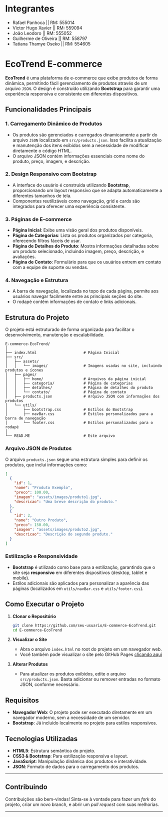 # Integrantes
- Rafael Panhoca        || RM: 555014
- Victor Hugo Xavier    || RM: 559094
- João Leodoro          || RM: 555052
- Guilherme de Oliveira || RM: 558797
- Tatiana Thamye Oseko  || RM: 554605

# EcoTrend E-commerce

**EcoTrend** é uma plataforma de e-commerce que exibe produtos de forma dinâmica, permitindo fácil gerenciamento de produtos através de um arquivo `JSON`. O design é construído utilizando **Bootstrap** para garantir uma experiência responsiva e consistente em diferentes dispositivos.

## Funcionalidades Principais

### 1. Carregamento Dinâmico de Produtos
- Os produtos são gerenciados e carregados dinamicamente a partir do arquivo `JSON` localizado em `src/products.json`. Isso facilita a atualização e manutenção dos itens exibidos sem a necessidade de modificar diretamente o código HTML.
- O arquivo JSON contém informações essenciais como nome do produto, preço, imagem, e descrição.

### 2. Design Responsivo com Bootstrap
- A interface do usuário é construída utilizando **Bootstrap**, proporcionando um layout responsivo que se adapta automaticamente a diferentes tamanhos de tela.
- Componentes reutilizáveis como navegação, grid e cards são integrados para oferecer uma experiência consistente.

### 3. Páginas de E-commerce
- **Página Inicial**: Exibe uma visão geral dos produtos disponíveis.
- **Página de Categorias**: Lista os produtos organizados por categoria, oferecendo filtros fáceis de usar.
- **Página de Detalhes do Produto**: Mostra informações detalhadas sobre um produto selecionado, incluindo imagem, preço, descrição, e avaliações.
- **Página de Contato**: Formulário para que os usuários entrem em contato com a equipe de suporte ou vendas.

### 4. Navegação e Estrutura
- A barra de navegação, localizada no topo de cada página, permite aos usuários navegar facilmente entre as principais seções do site.
- O rodapé contém informações de contato e links adicionais.

## Estrutura do Projeto

O projeto está estruturado de forma organizada para facilitar o desenvolvimento, manutenção e escalabilidade.

```
E-commerce-EcoTrend/
│
├── index.html                     # Página Inicial
├── src/
│   ├── assets/
│   │   └── images/                # Imagens usadas no site, incluindo produtos e ícones
│   ├── pages/
│   │   ├── home/                  # Arquivos da página inicial
│   │   ├── categoria/             # Página de categorias
│   │   ├── detalhes/              # Página de detalhes do produto
│   │   └── contato/               # Página de contato
│   ├── products.json              # Arquivo JSON com informações dos produtos
│   └── utils/
│       ├── bootstrap.css          # Estilos do Bootstrap
│       ├── navBar.css             # Estilos personalizados para a barra de navegação
│       └── footer.css             # Estilos personalizados para o rodapé
│
└── READ.ME                        # Este arquivo
```

### Arquivo JSON de Produtos
O arquivo `products.json` segue uma estrutura simples para definir os produtos, que inclui informações como:
```json
[
  {
    "id": 1,
    "nome": "Produto Exemplo",
    "preco": 100.00,
    "imagem": "assets/images/produto1.jpg",
    "descricao": "Uma breve descrição do produto."
  },
  {
    "id": 2,
    "nome": "Outro Produto",
    "preco": 150.00,
    "imagem": "assets/images/produto2.jpg",
    "descricao": "Descrição do segundo produto."
  }
]
```

### Estilização e Responsividade
- **Bootstrap** é utilizado como base para a estilização, garantindo que o site seja **responsivo** em diferentes dispositivos (desktop, tablet e mobile).
- Estilos adicionais são aplicados para personalizar a aparência das páginas (localizados em `utils/navBar.css` e `utils/footer.css`).

## Como Executar o Projeto

1. **Clonar o Repositório**
   ```bash
   git clone https://github.com/seu-usuario/E-commerce-EcoTrend.git
   cd E-commerce-EcoTrend
   ```

2. **Visualizar o Site**
   - Abra o arquivo `index.html` no root do projeto em um navegador web.
   - Você também pode visualizar o site pelo GitHub Pages [clicando aqui](https://rafael0407orla.github.io/E-commerce-EcoTrend/)

3. **Alterar Produtos**
   - Para atualizar os produtos exibidos, edite o arquivo `src/products.json`. Basta adicionar ou remover entradas no formato JSON, conforme necessário.

## Requisitos

- **Navegador Web**: O projeto pode ser executado diretamente em um navegador moderno, sem a necessidade de um servidor.
- **Bootstrap**: Já incluído localmente no projeto para estilos responsivos.

## Tecnologias Utilizadas

- **HTML5**: Estrutura semântica do projeto.
- **CSS3 & Bootstrap**: Para estilização responsiva e layout.
- **JavaScript**: Manipulação dinâmica dos produtos e interatividade.
- **JSON**: Formato de dados para o carregamento dos produtos.

---

## Contribuindo

Contribuições são bem-vindas! Sinta-se à vontade para fazer um _fork_ do projeto, criar um novo branch, e abrir um _pull request_ com suas melhorias.

---

